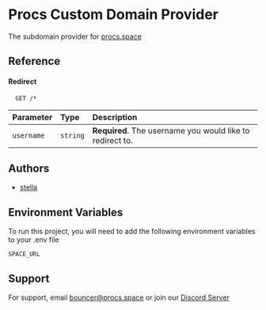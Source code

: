 # Procs Custom Domain Provider

The subdomain provider for [procs.space](https://procs.space/u/procs)



## Reference

#### Redirect

```http
  GET /*
```

| Parameter | Type     | Description                |
| :-------- | :------- | :------------------------- |
| `username` | `string` | **Required**. The username you would like to redirect to. |




## Authors

- [stella](https://procs.space/u/akeno)


## Environment Variables

To run this project, you will need to add the following environment variables to your .env file

`SPACE_URL`


## Support

For support, email bouncer@procs.space or join our [Discord Server](https://procs.space/invite)
